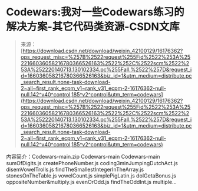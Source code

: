 <!--yml
category: codewars
date: 2022-08-13 11:33:23
-->

# Codewars:我对一些Codewars练习的解决方案-其它代码类资源-CSDN文库

> 来源：[https://download.csdn.net/download/weixin_42100129/16176362?ops_request_misc=%257B%2522request%255Fid%2522%253A%2522166036058216780366526163%2522%252C%2522scm%2522%253A%252220140713.130102334.pc%255Fall.%2522%257D&request_id=166036058216780366526163&biz_id=1&utm_medium=distribute.pc_search_result.none-task-download-2~all~first_rank_ecpm_v1~rank_v31_ecpm-2-16176362-null-null.142^v40^control,185^v2^control&utm_term=codewars](https://download.csdn.net/download/weixin_42100129/16176362?ops_request_misc=%257B%2522request%255Fid%2522%253A%2522166036058216780366526163%2522%252C%2522scm%2522%253A%252220140713.130102334.pc%255Fall.%2522%257D&request_id=166036058216780366526163&biz_id=1&utm_medium=distribute.pc_search_result.none-task-download-2~all~first_rank_ecpm_v1~rank_v31_ecpm-2-16176362-null-null.142^v40^control,185^v2^control&utm_term=codewars)

内容简介：Codewars-main.zip Codewars-main Codewars-main sumOfDigits.js createPhoneNumber.js coding3minJumpingDutchAct.js disemVowelTrolls.js findTheSmallestIntegerInTheArray.js stonesOnTheTable.js vowelCount.js simplePigLatin.js doIGetaBonus.js oppositeNumber&multiply.js evenOrOdd.js findTheOddInt.js multiple...